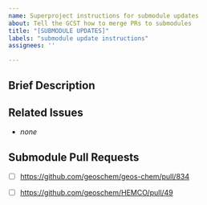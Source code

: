 ```yaml
---
name: Superproject instructions for submodule updates
about: Tell the GCST how to merge PRs to submodules
title: "[SUBMODULE UPDATES]"
labels: "submodule update instructions" 
assignees: ''

---
```


## Brief Description

<!--- Describe your update at a high level. --->

## Related Issues

<!--- Describe your update at a high level. For example: --->

* _none_

## Submodule Pull Requests

<!--- Create a list of checkboxes (using "[ ]") for your submodule pull requests. --->
<!--- If your pull requests should be merged in a specific order, please make sure they are ordered correctly. --->

* [ ] https://github.com/geoschem/geos-chem/pull/834 
* [ ] https://github.com/geoschem/HEMCO/pull/49


